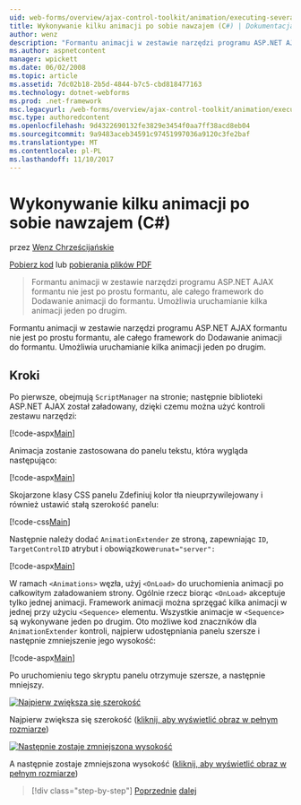```yaml
---
uid: web-forms/overview/ajax-control-toolkit/animation/executing-several-animations-after-each-other-cs
title: Wykonywanie kilku animacji po sobie nawzajem (C#) | Dokumentacja firmy Microsoft
author: wenz
description: "Formantu animacji w zestawie narzędzi programu ASP.NET AJAX formantu nie jest po prostu formantu, ale całego framework do Dodawanie animacji do formantu. Umożliwia uruchamianie severa..."
ms.author: aspnetcontent
manager: wpickett
ms.date: 06/02/2008
ms.topic: article
ms.assetid: 7dc02b18-2b5d-4844-b7c5-cbd818477163
ms.technology: dotnet-webforms
ms.prod: .net-framework
msc.legacyurl: /web-forms/overview/ajax-control-toolkit/animation/executing-several-animations-after-each-other-cs
msc.type: authoredcontent
ms.openlocfilehash: 9d4322690132fe3829e3454f0aa7ff38acd8eb04
ms.sourcegitcommit: 9a9483aceb34591c97451997036a9120c3fe2baf
ms.translationtype: MT
ms.contentlocale: pl-PL
ms.lasthandoff: 11/10/2017
---
```

<a name="executing-several-animations-after-each-other-c"></a>Wykonywanie kilku animacji po sobie nawzajem (C#)
====================
przez [Wenz Chrześcijańskie](https://github.com/wenz)

[Pobierz kod](http://download.microsoft.com/download/f/9/a/f9a26acd-8df4-4484-8a18-199e4598f411/Animation3.cs.zip) lub [pobierania plików PDF](http://download.microsoft.com/download/6/7/1/6718d452-ff89-4d3f-a90e-c74ec2d636a3/animation3CS.pdf)

> Formantu animacji w zestawie narzędzi programu ASP.NET AJAX formantu nie jest po prostu formantu, ale całego framework do Dodawanie animacji do formantu. Umożliwia uruchamianie kilka animacji jeden po drugim.


Formantu animacji w zestawie narzędzi programu ASP.NET AJAX formantu nie jest po prostu formantu, ale całego framework do Dodawanie animacji do formantu. Umożliwia uruchamianie kilka animacji jeden po drugim.

## <a name="steps"></a>Kroki

Po pierwsze, obejmują `ScriptManager` na stronie; następnie biblioteki ASP.NET AJAX został załadowany, dzięki czemu można użyć kontroli zestawu narzędzi:

[!code-aspx[Main](executing-several-animations-after-each-other-cs/samples/sample1.aspx)]

Animacja zostanie zastosowana do panelu tekstu, która wygląda następująco:

[!code-aspx[Main](executing-several-animations-after-each-other-cs/samples/sample2.aspx)]

Skojarzone klasy CSS panelu Zdefiniuj kolor tła nieuprzywilejowany i również ustawić stałą szerokość panelu:

[!code-css[Main](executing-several-animations-after-each-other-cs/samples/sample3.css)]

Następnie należy dodać `AnimationExtender` ze stroną, zapewniając `ID`, `TargetControlID` atrybut i obowiązkowe`runat="server":`

[!code-aspx[Main](executing-several-animations-after-each-other-cs/samples/sample4.aspx)]

W ramach `<Animations>` węzła, użyj `<OnLoad>` do uruchomienia animacji po całkowitym załadowaniem strony. Ogólnie rzecz biorąc `<OnLoad>` akceptuje tylko jednej animacji. Framework animacji można sprzęgać kilka animacji w jednej przy użyciu `<Sequence>` elementu. Wszystkie animacje w `<Sequence>` są wykonywane jeden po drugim. Oto możliwe kod znaczników dla `AnimationExtender` kontroli, najpierw udostępniania panelu szersze i następnie zmniejszenie jego wysokość:

[!code-aspx[Main](executing-several-animations-after-each-other-cs/samples/sample5.aspx)]

Po uruchomieniu tego skryptu panelu otrzymuje szersze, a następnie mniejszy.


[![Najpierw zwiększa się szerokość](executing-several-animations-after-each-other-cs/_static/image2.png)](executing-several-animations-after-each-other-cs/_static/image1.png)

Najpierw zwiększa się szerokość ([kliknij, aby wyświetlić obraz w pełnym rozmiarze](executing-several-animations-after-each-other-cs/_static/image3.png))


[![Następnie zostaje zmniejszona wysokość](executing-several-animations-after-each-other-cs/_static/image5.png)](executing-several-animations-after-each-other-cs/_static/image4.png)

A następnie zostaje zmniejszona wysokość ([kliknij, aby wyświetlić obraz w pełnym rozmiarze](executing-several-animations-after-each-other-cs/_static/image6.png))

>[!div class="step-by-step"]
[Poprzednie](executing-several-animations-at-the-same-time-cs.md)
[dalej](animation-depending-on-a-condition-cs.md)
